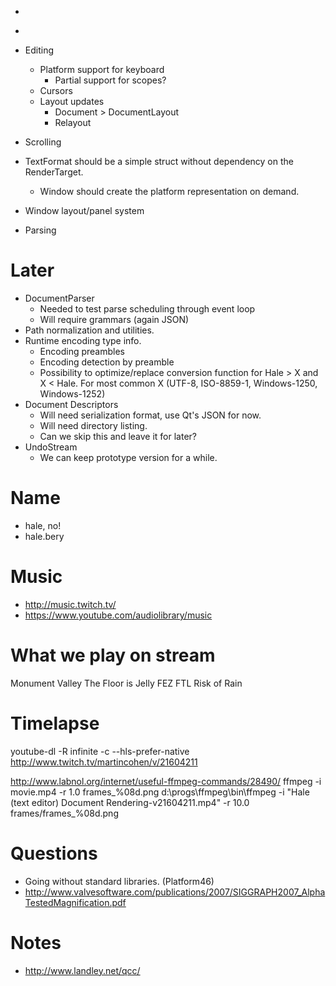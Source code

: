 - 
* ~~~~~~~~~~~~~~~~~~~~~~~~~~~~~~~~~~~~~~~~~~~~~~~~~~~~~~~~~~~~~~~~~~~~~~~~~~~~~~~~~~~~~
- Editing
	+ Platform support for keyboard
		* Partial support for scopes?
	+ Cursors
	+ Layout updates
		* Document > DocumentLayout
		* Relayout
- Scrolling
- TextFormat should be a simple struct without dependency on the RenderTarget.
	+ Window should create the platform representation on demand.

- Window layout/panel system
- Parsing

# Later

- DocumentParser
	+ Needed to test parse scheduling through event loop
	+ Will require grammars (again JSON)
- Path normalization and utilities.
- Runtime encoding type info.
	- Encoding preambles
	- Encoding detection by preamble
	- Possibility to optimize/replace conversion function for Hale > X and X < Hale. For most common X (UTF-8, ISO-8859-1, Windows-1250, Windows-1252)
- Document Descriptors
	+ Will need serialization format, use Qt's JSON for now.
	+ Will need directory listing.
	+ Can we skip this and leave it for later?
- UndoStream
	+ We can keep prototype version for a while.

# Name

- hale, no!
- hale.bery

# Music

- http://music.twitch.tv/
- https://www.youtube.com/audiolibrary/music

# What we play on stream

Monument Valley
The Floor is Jelly
FEZ
FTL
Risk of Rain

# Timelapse

youtube-dl -R infinite -c --hls-prefer-native http://www.twitch.tv/martincohen/v/21604211

http://www.labnol.org/internet/useful-ffmpeg-commands/28490/
ffmpeg -i movie.mp4 -r 1.0 frames_%08d.png
d:\progs\ffmpeg\bin\ffmpeg -i "Hale (text editor) Document Rendering-v21604211.mp4" -r 10.0 frames/frames_%08d.png

# Questions

- Going without standard libraries. (Platform46)
- http://www.valvesoftware.com/publications/2007/SIGGRAPH2007_AlphaTestedMagnification.pdf

# Notes

- http://www.landley.net/qcc/
